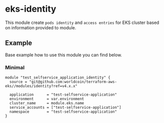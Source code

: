 # eks-identity

This module create `pods identity` and `access entries` for EKS cluster based on information provided to module.

## Example

Base example how to use this module you can find below.

### Minimal

```hcl
module "test_selfservice_application_identity" {
  source = "git@github.com:worldcoin/terraform-aws-eks//modules/identity?ref=v4.x.x"

  application      = "test-selfservice-application"
  environment      = var.environment
  cluster_name     = module.eks.name
  service_accounts = ["test-selfservice-application"]
  namespace        = "test-selfservice-application"
}
```

